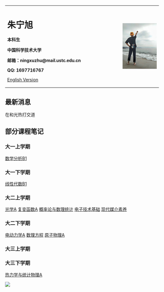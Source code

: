 <div>
<table border="0">
  <tr>
    <td width="75%">
      <h1>朱宁旭</h1>
      <p><b>本科生</b></p>
      <p><b>中国科学技术大学</b></p>
      <p><b>邮箱：ningxuzhu@mail.ustc.edu.cn</b></p>
      <p><b>QQ: 1697716767</b></p>
      <p><a href="/index-en.html">English Version</a></p>
    </td>
    <td width="25%">
      <img src="/psc.jpg" width="100%">
    </td>
  </tr>
</table>
</div>


## 最新消息

在和光热打交道

## 部分课程笔记
### 大一上学期

<body>
    <a href="B1笔记.pdf" target="_blank" rel="noopener noreferrer">数学分析B1</a>
</body>

### 大一下学期

<body>
    <a href="线性代数.pdf" target="_blank" rel="noopener noreferrer">线性代数B1</a>
</body>

### 大二上学期

<body>
    <a href="光学lec.pdf" target="_blank" rel="noopener noreferrer">光学A</a>
  <a href="复变函数lec.pdf" target="_blank" rel="noopener noreferrer">复变函数A</a>
  <a href="概统.pdf" target="_blank" rel="noopener noreferrer">概率论与数理统计</a>
    <a href="电子技术基础.pdf" target="_blank" rel="noopener noreferrer">电子技术基础</a>
    <a href="现代媒介素养.pdf" target="_blank" rel="noopener noreferrer">现代媒介素养</a>
</body>

### 大二下学期

<body>
    <a href="电动力学.pdf" target="_blank" rel="noopener noreferrer">电动力学A</a>
  <a href="数理方程.pdf" target="_blank" rel="noopener noreferrer">数理方程</a>
  <a href="原子物理.pdf" target="_blank" rel="noopener noreferrer">原子物理A</a>
</body>

### 大三上学期


### 大三下学期

<body>
    <a href="统计物理.pdf" target="_blank" rel="noopener noreferrer">热力学与统计物理A</a>
</body>


![](https://komarev.com/ghpvc/?username=ningxuzhu)
